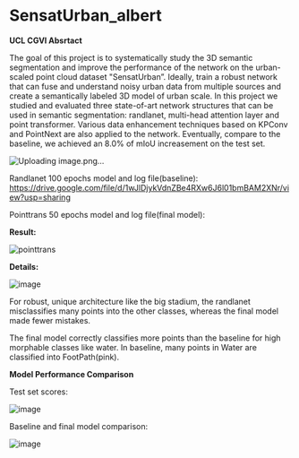 # SensatUrban_albert

**UCL CGVI Absrtact**

The goal of this project is to systematically study the 3D semantic segmentation and improve the performance of the network on the urban-scaled point cloud dataset "SensatUrban”. Ideally, train a robust network that can fuse and understand noisy urban data from multiple sources and create a semantically labeled 3D model of urban scale. 
In this project we studied and evaluated three state-of-art network structures that can be used in semantic segmentation: randlanet, multi-head attention layer and point transformer. 
Various data enhancement techniques based on KPConv and PointNext are also applied to the network. Eventually, compare to the baseline, we achieved an 8.0% of mIoU increasement on the test set.

![Uploading image.png…]()

Randlanet 100 epochs model and log file(baseline): 
https://drive.google.com/file/d/1wJlDjykVdnZBe4RXw6J6l01bmBAM2XNr/view?usp=sharing

Pointtrans 50 epochs model and log file(final model): 

**Result:**

![pointtrans](https://user-images.githubusercontent.com/43678364/202577950-08787ebb-f09d-4ba8-8cbc-137644d5424d.gif)

**Details:**

![image](https://user-images.githubusercontent.com/43678364/202578491-8505aa80-7a03-477e-98ff-c1dce0464554.png)

For robust, unique architecture like the big stadium, the randlanet misclassifies many points into the other classes, whereas the final model made fewer mistakes.

The final model correctly classifies more points than the baseline for high morphable classes like water. In baseline, many points in Water are classified into FootPath(pink).

**Model Performance Comparison**

Test set scores:

![image](https://user-images.githubusercontent.com/43678364/202578853-c6b3a7ff-2c3a-4b31-bf0c-1c5f99ac7140.png)

Baseline and final model comparison:

![image](https://user-images.githubusercontent.com/43678364/202578883-24e1bbd3-5f41-4de7-84b4-94b4db5eed86.png)

